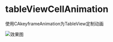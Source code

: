# tableViewCellAnimation
使用CAkeyframeAnimation为TableView定制动画

![效果图](https://raw.githubusercontent.com/kingsNow/tableViewAnimation/master/s1.gif) 
